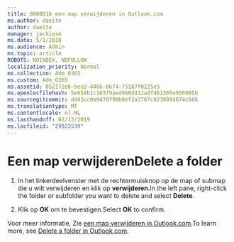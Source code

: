 ```yaml
---
title: 8000016 een map verwijderen in Outlook.com
ms.author: daeite
author: daeite
manager: jackiesm
ms.date: 5/1/2018
ms.audience: Admin
ms.topic: article
ROBOTS: NOINDEX, NOFOLLOW
localization_priority: Normal
ms.collection: Adm_O365
ms.custom: Adm_O365
ms.assetid: 052172e6-bee2-4466-b674-75187f0225e5
ms.openlocfilehash: 5e658b1c183f9aed968d412adf461365e956985b
ms.sourcegitcommit: dd43cc0a9470f98b8ef2a3787c823801d674c666
ms.translationtype: MT
ms.contentlocale: nl-NL
ms.lasthandoff: 02/12/2019
ms.locfileid: "29923539"
---
```

# <a name="delete-a-folder"></a><span data-ttu-id="e7c45-102">Een map verwijderen</span><span class="sxs-lookup"><span data-stu-id="e7c45-102">Delete a folder</span></span>

1. <span data-ttu-id="e7c45-103">In het linkerdeelvenster met de rechtermuisknop op de map of submap die u wilt verwijderen en klik op **verwijderen**.</span><span class="sxs-lookup"><span data-stu-id="e7c45-103">In the left pane, right-click the folder or subfolder you want to delete and select **Delete**.</span></span> 
    
2. <span data-ttu-id="e7c45-104">Klik op **OK** om te bevestigen.</span><span class="sxs-lookup"><span data-stu-id="e7c45-104">Select **OK** to confirm.</span></span> 
    
<span data-ttu-id="e7c45-105">Voor meer informatie, Zie [een map verwijderen in Outlook.com](https://go.microsoft.com/fwlink/p/?linkid=873134).</span><span class="sxs-lookup"><span data-stu-id="e7c45-105">To learn more, see [Delete a folder in Outlook.com](https://go.microsoft.com/fwlink/p/?linkid=873134).</span></span>
  

